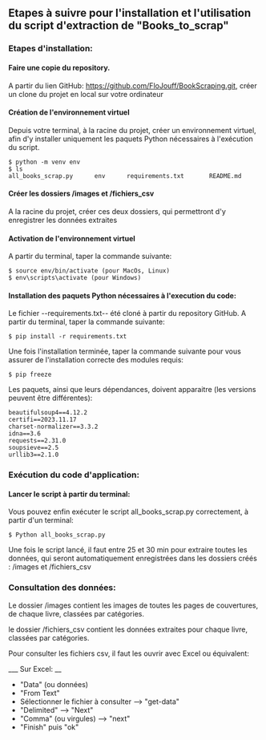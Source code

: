 ## Etapes à suivre pour l'installation et l'utilisation du script d'extraction de "Books_to_scrap"

### Etapes d'installation:

#### Faire une copie du repository.

A partir du lien GitHub: https://github.com/FloJouff/BookScraping.git, créer un clone du projet en local sur votre ordinateur


#### Création de l'environnement virtuel 

Depuis votre terminal, à la racine du projet, créer un environnement virtuel, afin d'y installer uniquement les paquets Python nécessaires à l'exécution du script.

    $ python -m venv env
    $ ls
    all_books_scrap.py      env      requirements.txt       README.md

#### Créer les dossiers /images et /fichiers_csv 

A la racine du projet, créer ces deux dossiers, qui permettront d'y enregistrer les données extraites

#### Activation de l'environnement virtuel

A partir du terminal, taper la commande suivante:

    $ source env/bin/activate (pour MacOs, Linux)
    $ env\scripts\activate (pour Windows)

#### Installation des paquets Python nécessaires à l'execution du code: 

Le fichier --requirements.txt-- été cloné à partir du repository GitHub.
A partir du terminal, taper la commande suivante:
   
    $ pip install -r requirements.txt

Une fois l'installation terminée, taper la commande suivante pour vous assurer de l'installation correcte des modules requis:

    $ pip freeze

Les paquets, ainsi que leurs dépendances, doivent apparaitre (les versions peuvent être différentes):

    beautifulsoup4==4.12.2
    certifi==2023.11.17
    charset-normalizer==3.3.2
    idna==3.6
    requests==2.31.0
    soupsieve==2.5
    urllib3==2.1.0


### Exécution du code d'application:

#### Lancer le script à partir du terminal: 

Vous pouvez enfin exécuter le script all_books_scrap.py correctement, à partir d'un terminal:

    $ Python all_books_scrap.py

Une fois le script lancé, il faut entre 25 et 30 min pour extraire toutes les données, qui seront automatiquement enregistrées dans les dossiers créés : /images et /fichiers_csv

### Consultation des données:

Le dossier /images contient les images de toutes les pages de couvertures, de chaque livre, classées par catégories.

le dossier /fichiers_csv contient les données extraites pour chaque livre, classées par catégories.

Pour consulter les fichiers csv, il faut les ouvrir avec Excel ou équivalent:

___ Sur Excel: __
- "Data" (ou données)
- "From Text"
- Sélectionner le fichier à consulter --> "get-data"
- "Delimited" --> "Next"
- "Comma" (ou virgules) --> "next"
- "Finish" puis "ok"
